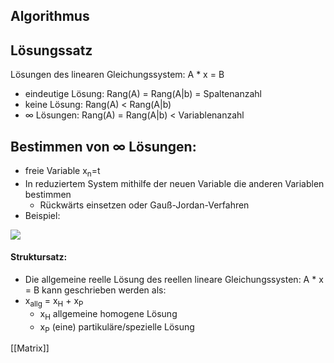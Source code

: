## Algorithmus

## Lösungssatz
Lösungen des linearen Gleichungssystem: A * x = B
+ eindeutige Lösung:  Rang(A) = Rang(A|b) = Spaltenanzahl
+ keine Lösung: Rang(A) < Rang(A|b)
+ ∞ Lösungen: Rang(A) = Rang(A|b) < Variablenanzahl

## Bestimmen von ∞ Lösungen:
+ freie Variable x<sub>n</sub>=t
+ In reduziertem System mithilfe der neuen Variable die anderen Variablen bestimmen
	+ Rückwärts einsetzen oder Gauß-Jordan-Verfahren
+ Beispiel:
 
![](../../../z_images/Gaußsche,%20Bestimmung%20unendlicher%20Lsg.png)
#### Struktursatz:
+  Die allgemeine reelle Lösung des reellen lineare Gleichungssysten: A * x = B 
	kann geschrieben werden als:
+ x<sub>allg</sub> = x<sub>H</sub> + x<sub>P</sub>
	+  x<sub>H</sub> allgemeine homogene Lösung
	+  x<sub>P</sub> (eine) partikuläre/spezielle Lösung


[[Matrix]]